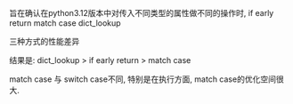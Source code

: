 旨在确认在python3.12版本中对传入不同类型的属性做不同的操作时, 
if early return
match case
dict_lookup

三种方式的性能差异

结果是: dict_lookup > if early return > match case

match case 与 switch case不同, 特别是在执行方面, match case的优化空间很大.